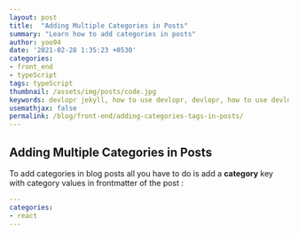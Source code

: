 ```yaml
---
layout: post
title:  "Adding Multiple Categories in Posts"
summary: "Learn how to add categories in posts"
author: yoo94
date: '2021-02-28 1:35:23 +0530'
categories:
- front_end
- typeScript
tags: typeScript
thumbnail: /assets/img/posts/code.jpg
keywords: devlopr jekyll, how to use devlopr, devlopr, how to use devlopr-jekyll, devlopr-jekyll tutorial, best jekyll themes, multi categories and tags
usemathjax: false
permalink: /blog/front-end/adding-categories-tags-in-posts/
---
```


## Adding Multiple Categories in Posts

To add categories in blog posts all you have to do is add a **category** key with category values in frontmatter of the post :

```yml
---
categories:
- react
---
